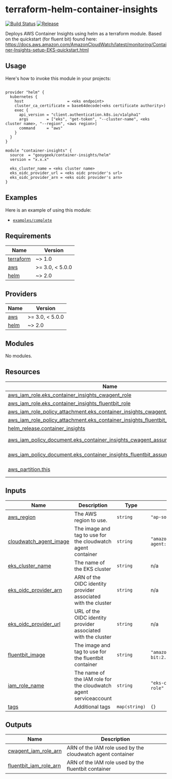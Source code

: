 # terraform-helm-container-insights

<!-- markdownlint-disable -->

[![Build Status](https://github.com/gooygeek/terraform-helm-container-insights/actions/workflows/terraform.yml/badge.svg)](https://github.com/gooygeek/terraform-helm-container-insights/actions/workflows/terraform.yml)
[![Release](https://github.com/gooygeek/terraform-helm-container-insights/actions/workflows/release.yml/badge.svg)](https://github.com/gooygeek/terraform-helm-container-insights/actions/workflows/release.yml)

<!-- markdownlint-restore -->

Deploys AWS Container Insights using helm as a terraform module.
Based on the quickstart (for fluent bit) found here:
https://docs.aws.amazon.com/AmazonCloudWatch/latest/monitoring/Container-Insights-setup-EKS-quickstart.html

## Usage

Here's how to invoke this module in your projects:

```hcl

provider "helm" {
  kubernetes {
    host                   = <eks endpoint>
    cluster_ca_certificate = base64decode(<eks certificate authority>)
    exec {
      api_version = "client.authentication.k8s.io/v1alpha1"
      args        = ["eks", "get-token", "--cluster-name", <eks cluster name>, "--region", <aws region>]
      command     = "aws"
    }
  }
}

module "container-insights" {
  source  = "gooygeek/container-insights/helm"
  version = "x.x.x"

  eks_cluster_name = <eks cluster name>
  eks_oidc_provider_url = <eks oidc provider's url>
  eks_oidc_provider_arn = <eks oidc provider's arn>
}
```

## Examples

Here is an example of using this module:

- [`examples/complete`](https://github.com/gooygeek/terraform-helm-container-insights/tree/master/examples/complete/)

<!-- BEGIN_TF_DOCS -->
## Requirements

| Name | Version |
|------|---------|
| <a name="requirement_terraform"></a> [terraform](#requirement\_terraform) | ~> 1.0 |
| <a name="requirement_aws"></a> [aws](#requirement\_aws) | >= 3.0, < 5.0.0 |
| <a name="requirement_helm"></a> [helm](#requirement\_helm) | ~> 2.0 |

## Providers

| Name | Version |
|------|---------|
| <a name="provider_aws"></a> [aws](#provider\_aws) | >= 3.0, < 5.0.0 |
| <a name="provider_helm"></a> [helm](#provider\_helm) | ~> 2.0 |

## Modules

No modules.

## Resources

| Name | Type |
|------|------|
| [aws_iam_role.eks_container_insights_cwagent_role](https://registry.terraform.io/providers/hashicorp/aws/latest/docs/resources/iam_role) | resource |
| [aws_iam_role.eks_container_insights_fluentbit_role](https://registry.terraform.io/providers/hashicorp/aws/latest/docs/resources/iam_role) | resource |
| [aws_iam_role_policy_attachment.eks_container_insights_cwagent_policy_attachment](https://registry.terraform.io/providers/hashicorp/aws/latest/docs/resources/iam_role_policy_attachment) | resource |
| [aws_iam_role_policy_attachment.eks_container_insights_fluentbit_policy_attachment](https://registry.terraform.io/providers/hashicorp/aws/latest/docs/resources/iam_role_policy_attachment) | resource |
| [helm_release.container_insights](https://registry.terraform.io/providers/hashicorp/helm/latest/docs/resources/release) | resource |
| [aws_iam_policy_document.eks_container_insights_cwagent_assume_role_policy](https://registry.terraform.io/providers/hashicorp/aws/latest/docs/data-sources/iam_policy_document) | data source |
| [aws_iam_policy_document.eks_container_insights_fluentbit_assume_role_policy](https://registry.terraform.io/providers/hashicorp/aws/latest/docs/data-sources/iam_policy_document) | data source |
| [aws_partition.this](https://registry.terraform.io/providers/hashicorp/aws/latest/docs/data-sources/partition) | data source |

## Inputs

| Name | Description | Type | Default | Required |
|------|-------------|------|---------|:--------:|
| <a name="input_aws_region"></a> [aws\_region](#input\_aws\_region) | The AWS region to use. | `string` | `"ap-southeast-2"` | no |
| <a name="input_cloudwatch_agent_image"></a> [cloudwatch\_agent\_image](#input\_cloudwatch\_agent\_image) | The image and tag to use for the cloudwatch agent container | `string` | `"amazon/cloudwatch-agent:1.247348.0b251302"` | no |
| <a name="input_eks_cluster_name"></a> [eks\_cluster\_name](#input\_eks\_cluster\_name) | The name of the EKS cluster | `string` | n/a | yes |
| <a name="input_eks_oidc_provider_arn"></a> [eks\_oidc\_provider\_arn](#input\_eks\_oidc\_provider\_arn) | ARN of the OIDC identity provider associated with the cluster | `string` | n/a | yes |
| <a name="input_eks_oidc_provider_url"></a> [eks\_oidc\_provider\_url](#input\_eks\_oidc\_provider\_url) | URL of the OIDC identity provider associated with the cluster | `string` | n/a | yes |
| <a name="input_fluentbit_image"></a> [fluentbit\_image](#input\_fluentbit\_image) | The image and tag to use for the fluentbit container | `string` | `"amazon/aws-for-fluent-bit:2.10.0"` | no |
| <a name="input_iam_role_name"></a> [iam\_role\_name](#input\_iam\_role\_name) | The name of the IAM role for the cloudwatch agent serviceaccount | `string` | `"eks-container-insights-role"` | no |
| <a name="input_tags"></a> [tags](#input\_tags) | Additional tags | `map(string)` | `{}` | no |

## Outputs

| Name | Description |
|------|-------------|
| <a name="output_cwagent_iam_role_arn"></a> [cwagent\_iam\_role\_arn](#output\_cwagent\_iam\_role\_arn) | ARN of the IAM role used by the cloudwatch agent container |
| <a name="output_fluentbit_iam_role_arn"></a> [fluentbit\_iam\_role\_arn](#output\_fluentbit\_iam\_role\_arn) | ARN of the IAM role used by the fluentbit container |
<!-- END_TF_DOCS -->